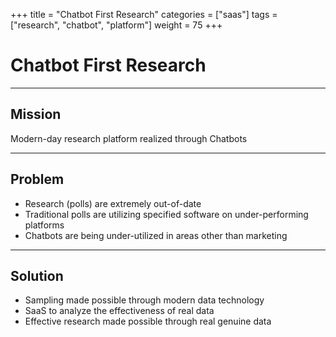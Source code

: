 +++
title = "Chatbot First Research"
categories = ["saas"]
tags = ["research", "chatbot", "platform"]
weight = 75
+++

# Chatbot First Research

---

## Mission

Modern-day research platform realized through Chatbots

---

## Problem

- Research (polls) are extremely out-of-date
- Traditional polls are utilizing specified software on under-performing platforms
- Chatbots are being under-utilized in areas other than marketing

---

## Solution

- Sampling made possible through modern data technology
- SaaS to analyze the effectiveness of real data
- Effective research made possible through real genuine data
